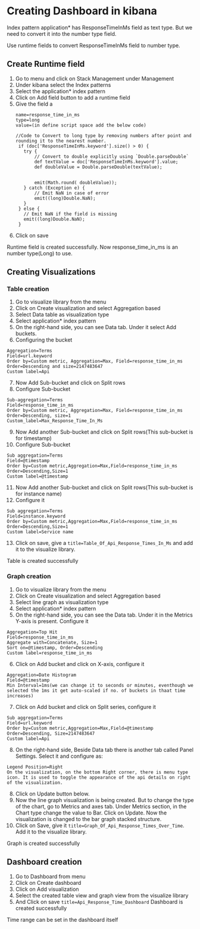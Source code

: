 # Creating Dashboard in kibana


Index pattern application* has ResponseTimeInMs field as text type. But we need to convert it into the number type field.

Use runtime fields to convert ResponseTimeInMs field to number type.

## Create Runtime field
1. Go to menu and click on Stack Management under Management
2. Under kibana select the Index patterns
3. Select the application* index pattern
4. Click on Add field button to add a runtime field
5. Give the field a
   ```
   name=response_time_in_ms
   type=long
   value=(in define script space add the below code)
   ```
   ```
   //Code to Convert to long type by removing numbers after point and rounding it to the nearest number.
    if (doc['ResponseTimeInMs.keyword'].size() > 0) {
      try {
          // Convert to double explicitly using `Double.parseDouble`
          def textValue = doc['ResponseTimeInMs.keyword'].value;
          def doubleValue = Double.parseDouble(textValue);
        
         
          emit(Math.round( doubleValue));
      } catch (Exception e) {
          // Emit NaN in case of error
          emit((long)Double.NaN);
      }
    } else {
      // Emit NaN if the field is missing
      emit((long)Double.NaN);
    }
   ```
6. Click on save

Runtime field is created successfully. Now response_time_in_ms is an number type(Long) to use.


## Creating Visualizations
### Table creation
1. Go to visualize library from the menu
2. Click on Create visualization and select Aggregation based
3. Select Data table as visualization type
4. Select application* index pattern
5. On the right-hand side, you can see Data tab. Under it select Add buckets.
6. Configuring the bucket
  ```
  Aggregation=Terms
  Field=url.keyword
  Order by=Custom metric, Aggregation=Max, Field=response_time_in_ms
  Order=Descending and size=2147483647
  Custom label=Api
  ```
7. Now Add Sub-bucket and click on Split rows
8. Configure Sub-bucket
  ```
  Sub-aggregation=Terms
  Field=response_time_in_ms
  Order by=Custom metric, Aggregation=Max, Field=response_time_in_ms
  Order=Descending, size=1
  Custom_label=Max_Response_Time_In_Ms
  ```
9. Now Add another Sub-bucket and click on Split rows(This sub-bucket is for timestamp)
10. Configure Sub-bucket
```
Sub aggregation=Terms
Field=@timestamp
Order by=Custom metric,Aggregation=Max,Field=response_time_in_ms
Order=Descending,Size=1
Custom label=@timestamp
```
11. Now Add another Sub-bucket and click on Split rows(This sub-bucket is for instance name)
12. Configure it
```
Sub aggregation=Terms
Field=instance.keyword
Order by=Custom metric,Aggregation=Max,Field=response_time_in_ms
Order=Descending,Size=1
Custom label=Service name
```
13. Click on save, give a ```title=Table_Of_Api_Response_Times_In_Ms``` and add it to the visualize library.

Table is created successfully

### Graph creation
1. Go to visualize library from the menu
2. Click on Create visualization and select Aggregation based
3. Select line graph as visualization type
4. Select application* index pattern
5. On the right-hand side, you can see the Data tab. Under it in the Metrics Y-axis is present. Configure it
  ```
  Aggregation=Top Hit
  Field=response_time_in_ms
  Aggregate with=Concatenate, Size=1
  Sort on=@timestamp, Order=Descending
  Custom label=response_time_in_ms
  ```
6. Click on Add bucket and click on X-axis, configure it
  ```
  Aggregation=Date Histogram
  Field=@timestamp
  Min Interval=1ms(we can change it to seconds or minutes, eventhough we selected the 1ms it get auto-scaled if no. of buckets in thaat time increases)
  ```
7. Click on Add bucket and click on Split series, configure it
```
Sub aggregation=Terms
Field=url.keyword
Order by=Custom metric,Aggregation=Max,Field=@timestamp
Order=Descending, Size=2147483647
Custom label=Api
```
8.  On the right-hand side, Beside Data tab there is another tab called Panel Settings. Select it and configure as:
```
Legend Position=Right
On the visualization, on the bottom Right corner, there is menu type icon. It is used to toggle the appearance of the api details on right of the visualization.
```
8.  Click on Update button below.
9. Now the line graph visualization is being created. But to change the type of the chart, go to Metrics and axes tab. Under Metrics section, in the Chart type change the value to Bar. Click on Update. Now the visualization is changed to the bar graph stacked structure. 
10.  Click on Save, give it ```title=Graph_Of_Api_Response_Times_Over_Time```. Add it to the visualize library.

Graph is created successfully

## Dashboard creation
1. Go to Dashboard from menu
2. Click on Create dashboard
3. Click on Add visualization
4. Select the created table view and graph view from the visualize library
5. And Click on save ```title=Api_Response_Time_Dashboard```
Dashboard is created successfully

Time range can be set in the dashboard itself







